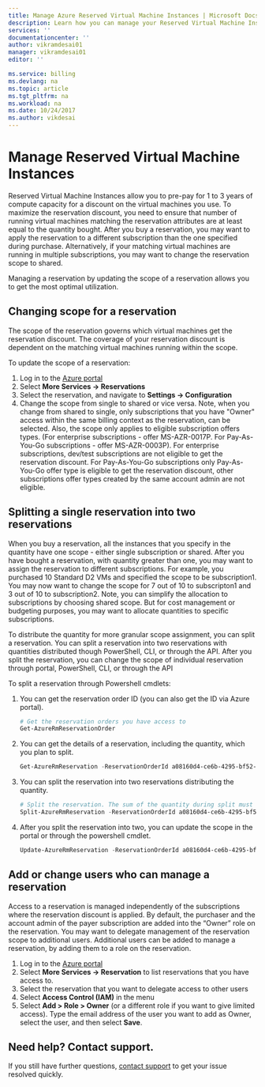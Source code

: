 ```yaml
---
title: Manage Azure Reserved Virtual Machine Instances | Microsoft Docs
description: Learn how you can manage your Reserved Virtual Machine Instances to optimize utilization. 
services: ''
documentationcenter: ''
author: vikramdesai01
manager: vikramdesai01
editor: ''

ms.service: billing
ms.devlang: na
ms.topic: article
ms.tgt_pltfrm: na
ms.workload: na
ms.date: 10/24/2017
ms.author: vikdesai
---
```

# Manage Reserved Virtual Machine Instances

Reserved Virtual Machine Instances allow you to pre-pay for 1 to 3 years of compute capacity for a discount on the virtual machines you use. To maximize the reservation discount, you need to ensure that number of running virtual machines matching the reservation attributes are at least equal to the quantity bought. After you buy a reservation, you may want to apply the reservation to a different subscription than the one specified during purchase. Alternatively, if your matching virtual machines are running in multiple subscriptions, you may want to change the reservation scope to shared. 

Managing a reservation by updating the scope of a reservation allows you to get the most optimal utilization.

## Changing scope for a reservation
The scope of the reservation governs which virtual machines get the reservation discount. The coverage of your reservation discount is dependent on the matching virtual machines running within the scope.

To update the scope of a reservation: 
1. Log in to the [Azure portal](https://portal.azure.com)
2. Select **More Services -> Reservations**
3. Select the reservation, and navigate to **Settings -> Configuration**
4. Change the scope from single to shared or vice versa. Note, when you change from shared to single, only subscriptions that you have "Owner" access within the same billing context as the reservation, can be selected. Also, the scope only applies to eligible subscription offers types. (For enterprise subscriptions - offer MS-AZR-0017P. For Pay-As-You-Go subscriptions - offer MS-AZR-0003P). For enterprise subscriptions, dev/test subscriptions are not eligible to get the reservation discount. For Pay-As-You-Go subscriptions only Pay-As-You-Go offer type is eligible to get the reservation discount, other subscriptions offer types created by the same account admin are not eligible.

## Splitting a single reservation into two reservations
 When you buy a reservation, all the instances that you specify in the quantity have one scope - either single subscription or shared. After you have bought a reservation, with quantity greater than one, you may want to assign the reservation to different subscriptions. For example, you purchased 10 Standard D2 VMs and specified the scope to be subscription1. You may now want to change the scope for 7 out of 10 to subscripton1 and 3 out of 10 to subscription2. Note, you can simplify the allocation to subscriptions by choosing shared scope. But for cost management or budgeting purposes, you may want to allocate quantities to specific subscriptions.

To distribute the quantity for more granular scope assignment, you can split a reservation. You can split a reservation into two reservations with quantities distributed though PowerShell, CLI, or through the API. After you split the reservation, you can change the scope of individual reservation through portal, PowerShell, CLI, or through the API

To split a reservation through Powershell cmdlets:
1. You can get the reservation order ID (you can also get the ID via Azure portal).
    ```powershell
    # Get the reservation orders you have access to
    Get-AzureRmReservationOrder
    ```
2. You can get the details of a reservation, including the quantity, which you plan to split.
    ```powershell
    Get-AzureRmReservation -ReservationOrderId a08160d4-ce6b-4295-bf52-b90a5d4c96a0 -ReservationId b8be062a-fb0a-46c1-808a-5a844714965a
    ```
3. You can split the reservation into two reservations distributing the quantity.
    ```powershell
    # Split the reservation. The sum of the quantity during split must equal the quantity in the reservation being split.
    Split-AzureRmReservation -ReservationOrderId a08160d4-ce6b-4295-bf52-b90a5d4c96a0 -ReservationId b8be062a-fb0a-46c1-808a-5a844714965a -Quantity 3,2
    ```
4. After you split the reservation into two, you can update the scope in the portal or through the powershell cmdlet.
    ```powershell
    Update-AzureRmReservation -ReservationOrderId a08160d4-ce6b-4295-bf52-b90a5d4c96a0 -ReservationId 5257501b-d3e8-449d-a1ab-4879b1863aca -AppliedScopeType Single -AppliedScope /subscriptions/15bb3be0-76d5-491c-8078-61fe3468d414
    ```

## Add or change users who can manage a reservation
Access to a reservation is managed independently of the subscriptions where the reservation discount is applied. By default, the purchaser and the account admin of the payer subscription are added into the “Owner” role on the reservation. You may want to delegate management of the reservation scope to additional users. Additional users can be added to manage a reservation, by adding them to a role on the reservation. 
1.	Log in to the [Azure portal](https://portal.azure.com)
2.	Select **More Services -> Reservation** to list reservations that you have access to.
3.	Select the reservation that you want to delegate access to other users
4.	Select **Access Control (IAM)** in the menu
5.	Select **Add > Role > Owner** (or a different role if you want to give limited access). Type the email address of the user you want to add as Owner, select the user, and then select **Save**.

## Need help? Contact support.

If you still have further questions, [contact support](https://portal.azure.com/?#blade/Microsoft_Azure_Support/HelpAndSupportBlade) to get your issue resolved quickly.
